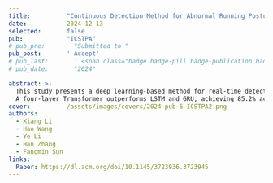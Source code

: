 ```yaml
---
title:          "Continuous Detection Method for Abnormal Running Posture Based on Wearable Inertial Sensors"
date:           2024-12-13
selected:       false
pub:            "ICSTPA"
# pub_pre:        "Submitted to "
pub_post:       ' Accept'
# pub_last:       ' <span class="badge badge-pill badge-publication badge-success">Spotlight</span>'
# pub_date:       "2024"

abstract: >-
  This study presents a deep learning-based method for real-time detection of abnormal running posture using wearable IMUs. 
  A four-layer Transformer outperforms LSTM and GRU, achieving 85.2% accuracy, with combined accelerometer and gyroscope data further boosting performance. 
cover:          /assets/images/covers/2024-pub-6-ICSTPA2.png
authors:
  - Xiang Li
  - Hao Wang
  - Ye Li
  - Han Zhang
  - Fangmin Sun
links:
  Paper: https://dl.acm.org/doi/10.1145/3723936.3723945
---
```

